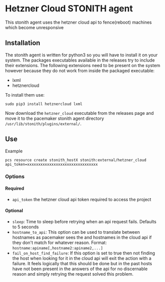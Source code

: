 # Hetzner Cloud STONITH agent
This stonith agent uses the hetzner cloud api to fence(reboot) machines which
become unresponsive

## Installation
The stonith agent is written for python3 so you will have to install it on your
system. The packages executables available in the releases try to include their
extensions. The following extensions need to be present on the system however
because they do not work from inside the packaged executable:

- lxml
- hetznercloud

To install them use:

	sudo pip3 install hetznercloud lxml

Now download the `hetzner_cloud` executable from the releases page and move it to
the pacemaker stonith agent directory `/usr/lib/stonith/plugins/external/`.

## Use
Example

	pcs resource create stonith_hostX stonith:external/hetzner_cloud api_token=xxxxxxxxxxxxxxxxxxxxxxxxxxxxxxxx 

### Options
#### Required
- `api_token` the hetzner cloud api token required to access the project
#### Optional
- `sleep`: Time to sleep before retrying when an api request fails. Defaults to
  5 seconds
- `hostname_to_api`: This option can be used to translate between hostnames as
  pacemaker sees the and hostnames in the cloud api if they don't match for
  whatever reason. Format: `hostname:apiname[,hostname2:apiname2,...]`
- `fail_on_host_find_failure`: If this option is set to true then not finding the
  host when looking for it in the cloud api will exit the action with a failure.
  It feels logically that this should be done but in the past hosts have not
  been present in the answers of the api for no discernable reason and simply
  retrying the request solved this problem.
